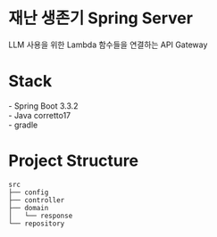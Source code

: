 # 재난 생존기 Spring Server

LLM 사용을 위한 Lambda 함수들을 연결하는 API Gateway


<h1> Stack </h1>
- Spring Boot 3.3.2 <br/>
- Java corretto17 <br/>
- gradle <br/>


<h1> Project Structure </h1>

```
src
├── config
├── controller
├── domain
│   └── response
└── repository
```
